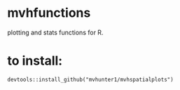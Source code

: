 # mvhfunctions
plotting and stats functions for R.

# to install:
```
devtools::install_github("mvhunter1/mvhspatialplots")
```
